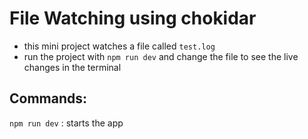 # File Watching using chokidar
- this mini project watches a file called `test.log`
- run the project with `npm run dev` and change the file to see the live changes in the terminal

## Commands: 
`npm run dev` : starts the app
